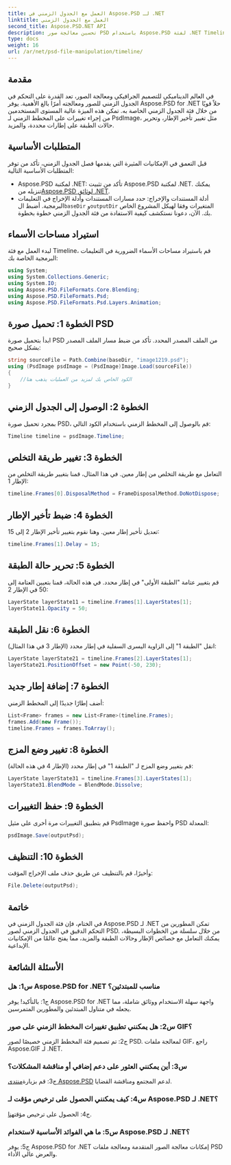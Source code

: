 ```yaml
---
title: العمل مع الجدول الزمني في Aspose.PSD لـ .NET
linktitle: العمل مع الجدول الزمني
second_title: Aspose.PSD.NET API
description: تحسين معالجة صور PSD باستخدام Aspose.PSD لفئة .NET Timeline. تحكم في خصائص الإطار وحالات الطبقة وأطلق العنان للإمكانيات الإبداعية دون عناء.
type: docs
weight: 16
url: /ar/net/psd-file-manipulation/timeline/
---
```

## مقدمة
في العالم الديناميكي للتصميم الجرافيكي ومعالجة الصور، تعد القدرة على التحكم في الجدول الزمني للصور ومعالجته أمرًا بالغ الأهمية. يوفر Aspose.PSD for .NET حلاً قويًا من خلال فئة الجدول الزمني الخاصة به. تمكن هذه الميزة عالية المستوى المستخدمين من إجراء تغييرات على المخطط الزمني لـ PsdImage، مثل تغيير تأخير الإطار، وتحرير حالات الطبقة على إطارات محددة، والمزيد.
## المتطلبات الأساسية
قبل التعمق في الإمكانيات المثيرة التي يقدمها فصل الجدول الزمني، تأكد من توفر المتطلبات الأساسية التالية:
-  Aspose.PSD لمكتبة .NET: تأكد من تثبيت Aspose.PSD لمكتبة .NET. يمكنك تنزيله من[Aspose.PSD لوثائق .NET](https://reference.aspose.com/psd/net/).
-  أدلة المستندات والإخراج: حدد مسارات المستندات وأدلة الإخراج في التعليمات البرمجية. أضبط ال`baseDir` و`outputDir` المتغيرات وفقا لهيكل المشروع الخاص بك.
الآن، دعونا نستكشف كيفية الاستفادة من فئة الجدول الزمني خطوة بخطوة.
## استيراد مساحات الأسماء
لبدء العمل مع فئة Timeline، قم باستيراد مساحات الأسماء الضرورية في التعليمات البرمجية الخاصة بك:
```csharp
using System;
using System.Collections.Generic;
using System.IO;
using Aspose.PSD.FileFormats.Core.Blending;
using Aspose.PSD.FileFormats.Psd;
using Aspose.PSD.FileFormats.Psd.Layers.Animation;
```
## الخطوة 1: تحميل صورة PSD
ابدأ بتحميل صورة PSD من الملف المصدر المحدد. تأكد من ضبط مسار الملف المصدر بشكل صحيح:
```csharp
string sourceFile = Path.Combine(baseDir, "image1219.psd");
using (PsdImage psdImage = (PsdImage)Image.Load(sourceFile))
{
    //الكود الخاص بك لمزيد من العمليات يذهب هنا
}
```
## الخطوة 2: الوصول إلى الجدول الزمني
بمجرد تحميل صورة PSD، قم بالوصول إلى المخطط الزمني باستخدام الكود التالي:
```csharp
Timeline timeline = psdImage.Timeline;
```
## الخطوة 3: تغيير طريقة التخلص
التعامل مع طريقة التخلص من إطار معين. في هذا المثال، قمنا بتغيير طريقة التخلص من الإطار 1:
```csharp
timeline.Frames[0].DisposalMethod = FrameDisposalMethod.DoNotDispose;
```
## الخطوة 4: ضبط تأخير الإطار
تعديل تأخير إطار معين. وهنا نقوم بتغيير تأخير الإطار 2 إلى 15:
```csharp
timeline.Frames[1].Delay = 15;
```
## الخطوة 5: تحرير حالة الطبقة
قم بتغيير عتامة "الطبقة الأولى" في إطار محدد. في هذه الحالة، قمنا بتعيين العتامة إلى 50 في الإطار 2:
```csharp
LayerState layerState11 = timeline.Frames[1].LayerStates[1];
layerState11.Opacity = 50;
```
## الخطوة 6: نقل الطبقة
انقل "الطبقة 1" إلى الزاوية اليسرى السفلية في إطار محدد (الإطار 3 في هذا المثال):
```csharp
LayerState layerState21 = timeline.Frames[2].LayerStates[1];
layerState21.PositionOffset = new Point(-50, 230);
```
## الخطوة 7: إضافة إطار جديد
أضف إطارًا جديدًا إلى المخطط الزمني:
```csharp
List<Frame> frames = new List<Frame>(timeline.Frames);
frames.Add(new Frame());
timeline.Frames = frames.ToArray();
```
## الخطوة 8: تغيير وضع المزج
قم بتغيير وضع المزج لـ "الطبقة 1" في إطار محدد (الإطار 4 في هذه الحالة):
```csharp
LayerState layerState31 = timeline.Frames[3].LayerStates[1];
layerState31.BlendMode = BlendMode.Dissolve;
```
## الخطوة 9: حفظ التغييرات
قم بتطبيق التغييرات مرة أخرى على مثيل PsdImage واحفظ صورة PSD المعدلة:
```csharp
psdImage.Save(outputPsd);
```
## الخطوة 10: التنظيف
وأخيرًا، قم بالتنظيف عن طريق حذف ملف الإخراج المؤقت:
```csharp
File.Delete(outputPsd);
```
## خاتمة

في الختام، فإن فئة الجدول الزمني في Aspose.PSD لـ .NET تمكن المطورين من التحكم الدقيق في الجدول الزمني لصور PSD. من خلال سلسلة من الخطوات البسيطة، يمكنك التعامل مع خصائص الإطار وحالات الطبقة والمزيد، مما يفتح عالمًا من الإمكانيات الإبداعية.

## الأسئلة الشائعة

### س1: هل Aspose.PSD for .NET مناسب للمبتدئين؟

ج1: بالتأكيد! يوفر Aspose.PSD for .NET واجهة سهلة الاستخدام ووثائق شاملة، مما يجعله في متناول المبتدئين والمطورين المتمرسين.

### س2: هل يمكنني تطبيق تغييرات المخطط الزمني على صور GIF؟

ج2: تم تصميم فئة المخطط الزمني خصيصًا لصور PSD. لمعالجة ملفات GIF، راجع Aspose.GIF لـ .NET.

### س3: أين يمكنني العثور على دعم إضافي أو مناقشة المشكلات؟

 ج3: قم بزيارة[منتدى Aspose.PSD](https://forum.aspose.com/c/psd/34) لدعم المجتمع ومناقشة القضايا.

### س4: كيف يمكنني الحصول على ترخيص مؤقت لـ Aspose.PSD لـ .NET؟

 ج4: الحصول على ترخيص مؤقت[هنا](https://purchase.aspose.com/temporary-license/).

### س5: ما هي الفوائد الأساسية لاستخدام Aspose.PSD لـ .NET؟

ج5: يوفر Aspose.PSD for .NET إمكانات معالجة الصور المتقدمة ومعالجة ملفات PSD والعرض عالي الأداء.